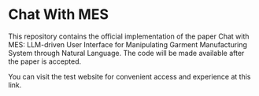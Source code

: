 # Chat With MES

This repository contains the official implementation of the paper Chat with MES: LLM-driven User Interface for Manipulating Garment Manufacturing System through Natural Language. The code will be made available after the paper is accepted.

You can visit the test website for convenient access and experience at this link.
